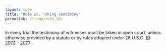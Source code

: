 ```yaml
---
layout: rule
title: "Rule 26. Taking Testimony"
permalink: /frcmp/rule_26/
---
```


In every trial the testimony of witnesses must be taken in open court, unless otherwise provided by a statute or by rules adopted under 28 U.S.C. §§ 2072 – 2077 .
